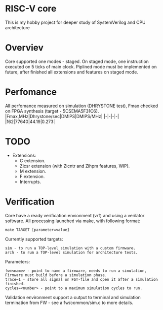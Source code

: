 
# RISC-V core
This is my hobby project for deeper study of SystemVerilog and CPU architecture

# Overviev
Core supported one modes - staged. On staged mode, one instruction executed on 5 ticks of main clock.
Piplined mode must be implemented on future, after finished all extensions and features on staged mode.

# Perfomance
All perfomance measured on simulation (DHRYSTONE test), Fmax checked on FPGA synthesis (target - 5CSEMA5F31C6).
|Fmax,MHz|Dhrystone/sec|DMIPS|DMIPS/MHz|
|-|-|-|-|
|162|77640|44.19|0.273|
 
# TODO
- Extensions:
  - C extension.
  - Zicsr extension (with Zicntr and Zihpm features, WIP).
  - M extension.
  - F extension.
  - Interrupts.


# Verification
Core have a ready verification envionment (vrf) and using a verilator software.
All processing launched via make, with following format:

    make TARGET [parameter=value]

Currently supported targets:

    sim - to run a TOP-level simulation with a custom firmware.
    arch - to run a TOP-level simulation for architecture tests.

Parameters:

    fw=<name> - point to name a firmware, needs to run a simulation, Firmware must build before a simulation phase.
    trace=1 - store all signal on FST-file and open it after a simulation finished.
    cycles=<number> - point to a maximum simulation cycles to run.

Validation environment support a output to terminal and simulation termination from FW - see a fw/common/sim.c to more details.
